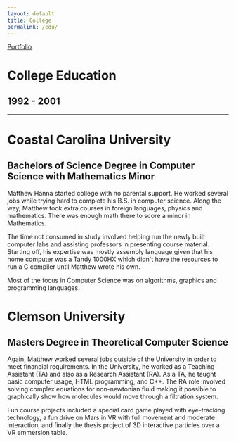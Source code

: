 ```yaml
---
layout: default
title: College
permalink: /edu/
---
```

<a class="github-fork-ribbon no-tufte-underline" href="../index.html" title="Portfolio">Portfolio</a>
# College Education
## 1992 - 2001
------

# Coastal Carolina University
## Bachelors of Science Degree in Computer Science with Mathematics Minor

Matthew Hanna started college with no parental support. He worked several jobs while trying hard to complete his B.S. in computer science. Along the way, Matthew took extra courses in foreign languages, physics and mathematics. There was enough math there to score a minor in Mathematics.

The time not consumed in study involved helping run the newly built computer labs and assisting professors in presenting course material. Starting off, his expertise was mostly assembly language given that his home computer was a Tandy 1000HX which didn't have the resources to run a C compiler until Matthew wrote his own.

Most of the focus in Computer Science was on algorithms, graphics and programming languages.

# Clemson University
## Masters Degree in Theoretical Computer Science

Again, Matthew worked several jobs outside of the University in order to meet financial requirements. In the University, he worked as a Teaching Assistant (TA) and also as a Research Assistant (RA). As a TA, he taught basic computer usage, HTML programming, and C++. The RA role involved solving complex equations for non-newtonian fluid making it possible to graphically show how molecules would move through a filtration system.

Fun course projects included a special card game played with eye-tracking technology, a fun drive on Mars in VR with full movement and moderate interaction, and finally the thesis project of 3D interactive particles over a VR emmersion table.